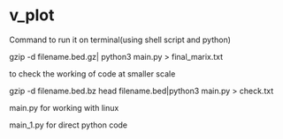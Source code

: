 # v_plot

Command to run it on terminal(using shell script and python)

gzip -d filename.bed.gz| python3 main.py > final_marix.txt

to check the working of code at smaller scale

gzip -d filename.bed.bz
head filename.bed|python3 main.py > check.txt

main.py for working with linux

main_1.py for direct python code
